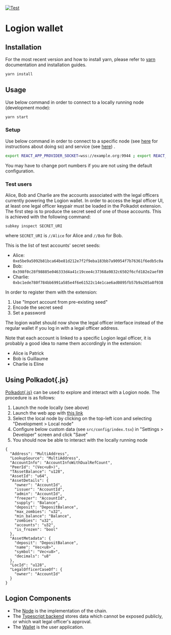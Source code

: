 [![Test](https://github.com/logion-network/logion-wallet/actions/workflows/test.yml/badge.svg)](https://github.com/logion-network/logion-wallet/actions/workflows/test.yml)

# Logion wallet


## Installation

For the most recent version and how to install yarn, please refer to [yarn](https://yarnpkg.com/) documentation and installation guides. 

```bash
yarn install
```

## Usage

Use below command in order to connect to a locally running node (development mode):

```bash
yarn start
```

### Setup

Use below command in order to connect to a specific node
(see [here](https://github.com/logion-network/logion-node) for instructions about doing so)
and service (see [here](https://github.com/logion-network/logion-backend))
.

```bash
export REACT_APP_PROVIDER_SOCKET=wss://example.org:9944 ; export REACT_APP_SERVICE_URL=https://example.org ; yarn start
```

You may have to change port numbers if you are not using the default configuration.


### Test users

Alice, Bob and Charlie are the accounts associated with the legal officers currently powering the Logion wallet.
In order to access the legal officer UI,
at least one legal officer keypair must be loaded in the Polkadot extension. The first step is to produce the secret
seed of one of those accounts. This is achieved with the following command:

    subkey inspect SECRET_URI

where `SECRET_URI` is `//Alice` for Alice and `//Bob` for Bob.

This is the list of test accounts' secret seeds:

- Alice: `0xe5be9a5092b81bca64be81d212e7f2f9eba183bb7a90954f7b76361f6edb5c0a`
- Bob: `0x398f0c28f98885e046333d4a41c19cee4c37368a9832c6502f6cfd182e2aef89`
- Charlie: `0xbc1ede780f784bb6991a585e4f6e61522c14e1cae6ad0895fb57b9a205a8f938`

In order to register them with the extension:

1. Use "Import account from pre-existing seed"
2. Encode the secret seed
3. Set a password

The logion wallet should now show the legal officer interface instead of the regular wallet if you log in with a
legal officer address.

Note that each account is linked to a specific Logion legal officer, it is probably a good idea
to name them accordingly in the extension:

- Alice is Patrick
- Bob is Guillaume
- Charlie is Eline


## Using Polkadot{.js}

[Polkadot{.js}](https://polkadot.js.org/apps/) can be used to
explore and interact with a Logion node. The procedure is as follows:

1. Launch the node locally (see above)
2. Launch the web app with [this link](https://polkadot.js.org/apps)
3. Select the local node by clicking on the top-left icon and selecting "Development > Local node"
4. Configure below custom data (see `src/config/index.tsx`) in "Settings > Developer" screen and click "Save"
5. You should now be able to interact with the locally running node

```
{
  "Address": "MultiAddress",
  "LookupSource": "MultiAddress",
  "AccountInfo": "AccountInfoWithDualRefCount",
  "PeerId": "(Vec<u8>)",
  "TAssetBalance": "u128",
  "AssetId": "u64",
  "AssetDetails": {
    "owner": "AccountId",
    "issuer": "AccountId",
    "admin": "AccountId",
    "freezer": "AccountId",
    "supply": "Balance",
    "deposit": "DepositBalance",
    "max_zombies": "u32",
    "min_balance": "Balance",
    "zombies": "u32",
    "accounts": "u32",
    "is_frozen": "bool"
  },
  "AssetMetadata": {
    "deposit": "DepositBalance",
    "name": "Vec<u8>",
    "symbol": "Vec<u8>",
    "decimals": "u8"
  },
  "LocId": "u128",
  "LegalOfficerCaseOf": {
    "owner": "AccountId"
  }
}
```

## Logion Components

* The [Node](https://github.com/logion-network/logion-node) is the implementation of the chain.
* The [Typescript backend](https://github.com/logion-network/logion-backend-ts) stores data which cannot be exposed publicly, or which wait legal officer's approval.
* The [Wallet](https://github.com/logion-network/logion-wallet) is the user application.
